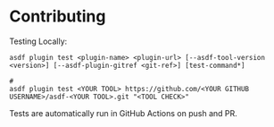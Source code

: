 # Contributing

Testing Locally:

```shell
asdf plugin test <plugin-name> <plugin-url> [--asdf-tool-version <version>] [--asdf-plugin-gitref <git-ref>] [test-command*]

#
asdf plugin test <YOUR TOOL> https://github.com/<YOUR GITHUB USERNAME>/asdf-<YOUR TOOL>.git "<TOOL CHECK>"
```

Tests are automatically run in GitHub Actions on push and PR.
